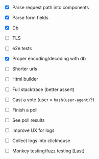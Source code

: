 - [x] Parse request path into components
- [x] Parse form fields
- [x] Db
- [ ] TLS
- [ ] e2e tests
- [x] Proper encoding/decoding with db
- [ ] Shorter urls
- [ ] Html builder
- [ ] Full stacktrace (better assert)
- [ ] Cast a vote (user = `hash(user-agent)`?)
- [ ] Finish a poll
- [ ] See poll results
- [ ] Improve UX for logs
- [ ] Collect logs into clickhouse
- [ ] Monkey testing/fuzz testing [Last]

